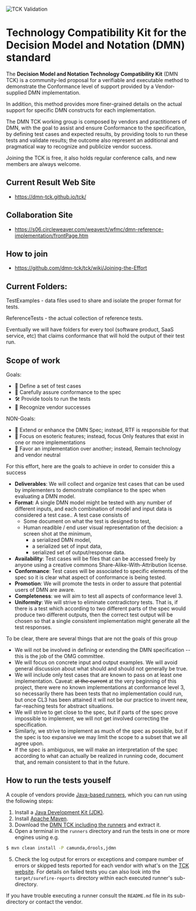 ![TCK Validation](https://github.com/dmn-tck/tck/actions/workflows/global_validation.yml/badge.svg?branch=master)

# Technology Compatibility Kit for the Decision Model and Notation (DMN) standard

The **Decision Model and Notation Technology Compatibility Kit** (DMN TCK) is a community-led proposal for a verifiable and executable method to demonstrate the Conformance level of support provided by a Vendor-supplied DMN implementation.

In addition, this method provides more finer-grained details on the actual support for specific DMN constructs for each implementation.

The DMN TCK working group is composed by vendors and practitioners of DMN, with the goal to assist and ensure Conformance to the specification, by defining test cases and expected results, by providing tools to run these tests and validate results; the outcome also represent an additional and pragmatical way to recognize and publicize vendor success.

Joining the TCK is free, it also holds regular conference calls, and new members are always welcome.

## Current Result Web Site

* https://dmn-tck.github.io/tck/

## Collaboration Site

* https://s06.circleweaver.com/weaver/t/wfmc/dmn-reference-implementation/frontPage.htm

## How to join

* https://github.com/dmn-tck/tck/wiki/Joining-the-Effort

## Current Folders:

TestExamples - data files used to share and isolate the proper format for tests.

ReferenceTests - the actual collection of reference tests.

Eventually we will have folders for every tool (software product, SaaS service, etc) that claims conformance that will hold the output of their test run.

## Scope of work

Goals:
* 📝 Define a set of test cases
* 🔬 Carefully assure conformance to the spec
* 🛠️ Provide tools to run the tests
* 👏 Recognize vendor successes

NON-Goals:
* 🚫 Extend or enhance the DMN Spec; instead, RTF is responsible for that
* 🚫 Focus on esoteric features; instead, focus Only features that exist in one or more implementations
* 🚫 Favor an implementation over another; instead, Remain technology and vendor neutral

For this effort, here are the goals to achieve in order to consider this a success

* **Deliverables**: We will collect and organize test cases that can be used by implementers to demonstrate compliance to the spec when evaluating a DMN model.
* **Format**: A single DMN model might be tested with any number of different inputs, and each combination of model and input data is considered a test case.. A test case consists of
  * Some document on what the test is designed to test,
  * Human readible / end user visual representation of the decision: a screen shot at the minimum,
    * a serialized DMN model,
    * a serialized set of input data,
    * serialized set of output/response data.
* **Availability**: Test cases will be files that can be accessed freely by anyone using a creative commons Share-Alike-With-Attribution license.
* **Conformance**: Test cases will be associated to specific elements of the spec so it is clear what aspect of conformance is being tested.
* **Promotion**: We will promote the tests in order to assure that potential users of DMN are aware.
* **Completeness**: we will aim to test all aspects of conformance level 3.
* **Uniformity**: We will strive to eliminate contradictory tests. That is, if there is a test which according to two different parts of the spec would produce two different outputs, then the correct test output will be chosen so that a single consistent implementation might generate all the test responses.

To be clear, there are several things that are not the goals of this group

* We will not be involved in defining or extending the DMN specification -- this is the job of the OMG committee.
* We will focus on concrete input and output examples. We will avoid general discussion about what should and should not generally be true.
* We will include only test cases that are known to pass on at least one implementation.
Caveat: ~~at the current~~ at the very beginning of this project, there were no known implementations at conformance level 3, so necessarily there has been tests that no implementation could run, but once CL3 has been attained it will not be our practice to invent new, far-reaching tests for abstract situations.
* We will strive to get close to the spec, but if parts of the spec prove impossible to implement, we will not get involved correcting the specification.
* Similarly, we strive to implement as much of the spec as possible, but if the spec is too expansive we may limit the scope to a subset that we all agree upon.
* If the spec is ambiguous, we will make an interpretation of the spec according to what can actually be realized in running code, document that, and remain consistent to that in the future.

## How to run the tests youself

A couple of vendors provide [Java-based runners](/runners), which you can run using the following steps:
1. Install a [Java Development Kit (JDK)](http://www.oracle.com/technetwork/java/javase/downloads/index.html).
2. Install [Apache Maven](http://maven.apache.org/).
3. Download the [DMN TCK including the runners](https://github.com/dmn-tck/tck/archive/master.zip) and extract it.
4. Open a terminal in the `runners` directory and run the tests in one or more engines using e.g.
```sh
$ mvn clean install -P camunda,drools,jdmn
```
5. Check the log output for errors or exceptions and compare number of errors or skipped tests reported for each vendor with what's on the [TCK website](https://dmn-tck.github.io/tck/). For details on failed tests you can also look into the `target/surefire-reports` directory within each executed runner's sub-directory.

If you have trouble executing a runner consult the `README.md` file in its sub-directory or contact the vendor.
